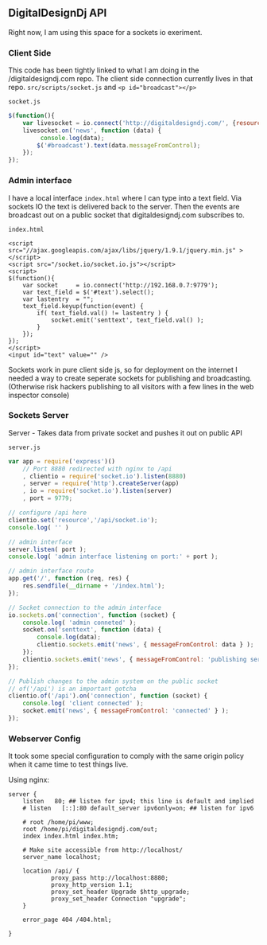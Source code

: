 ## DigitalDesignDj API

Right now, I am using this space for a sockets io exeriment.

### Client Side

This code has been tightly linked to what I am doing in the /digitaldesigndj.com repo. The client side connection currently lives in that repo. `src/scripts/socket.js` and `<p id="broadcast"></p>`

`socket.js`

```js
$(function(){
	var livesocket = io.connect('http://digitaldesigndj.com/', {resource:'api/socket.io'});
	livesocket.on('news', function (data) {
		 console.log(data);
		$('#broadcast').text(data.messageFromControl);
	});
});
```

### Admin interface

I have a local interface `index.html` where I can type into a text field. Via sockets IO the text is delivered back to the server. Then the events are broadcast out on a public socket that digitaldesigndj.com subscribes to.

`index.html`

	<script src="//ajax.googleapis.com/ajax/libs/jquery/1.9.1/jquery.min.js" ></script>
	<script src="/socket.io/socket.io.js"></script>
	<script>
	$(function(){
		var socket     = io.connect('http://192.168.0.7:9779');
		var text_field = $('#text').select();
		var lastentry  = "";
		text_field.keyup(function(event) {
			if( text_field.val() != lastentry ) {
				socket.emit('senttext', text_field.val() );
			}
		});
	});
	</script>
	<input id="text" value="" />

Sockets work in pure client side js, so for deployment on the internet I needed a way to create seperate sockets for publishing and broadcasting. (Otherwise risk hackers publishing to all visitors with a few lines in the web inspector console)

### Sockets Server

Server - Takes data from private socket and pushes it out on public API

`server.js`

```js
var app = require('express')()
	// Port 8880 redirected with nginx to /api
	, clientio = require('socket.io').listen(8880)
	, server = require('http').createServer(app)
	, io = require('socket.io').listen(server)
	, port = 9779;

// configure /api here
clientio.set('resource','/api/socket.io');
console.log( '' )

// admin interface
server.listen( port );
console.log( 'admin interface listening on port:' + port );

// admin interface route
app.get('/', function (req, res) {
	res.sendfile(__dirname + '/index.html');
});

// Socket connection to the admin interface
io.sockets.on('connection', function (socket) {
	console.log( 'admin conneted' );
	socket.on('senttext', function (data) {
		console.log(data);
		clientio.sockets.emit('news', { messageFromControl: data } );
	});
	clientio.sockets.emit('news', { messageFromControl: 'publishing server connected' } );
});

// Publish changes to the admin system on the public socket
// of('/api') is an important gotcha
clientio.of('/api').on('connection', function (socket) {
	console.log( 'client connected' );
	socket.emit('news', { messageFromControl: 'connected' } );
});
```

### Webserver Config

It took some special configuration to comply with the same origin policy when it came time to test things live.

Using nginx:

	server {
		listen   80; ## listen for ipv4; this line is default and implied
		# listen   [::]:80 default_server ipv6only=on; ## listen for ipv6

		# root /home/pi/www;
		root /home/pi/digitaldesigndj.com/out;
		index index.html index.htm;

		# Make site accessible from http://localhost/
		server_name localhost;

		location /api/ {
				proxy_pass http://localhost:8880;
				proxy_http_version 1.1;
				proxy_set_header Upgrade $http_upgrade;
				proxy_set_header Connection "upgrade";
		}

		error_page 404 /404.html;

	}
